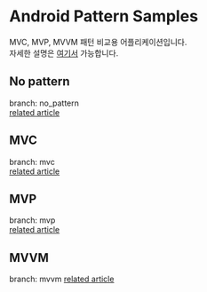 # Android Pattern Samples


MVC, MVP, MVVM 패턴 비교용 어플리케이션입니다.   
자세한 설명은 [여기서](https://realapril.tistory.com/56) 가능합니다.   

## No pattern
branch: no_pattern  
[related article](https://realapril.tistory.com/57)

## MVC
branch: mvc   
[related article](https://realapril.tistory.com/58)

## MVP
branch: mvp  
[related article](https://realapril.tistory.com/59)

## MVVM
branch: mvvm 
[related article](https://realapril.tistory.com/60)
